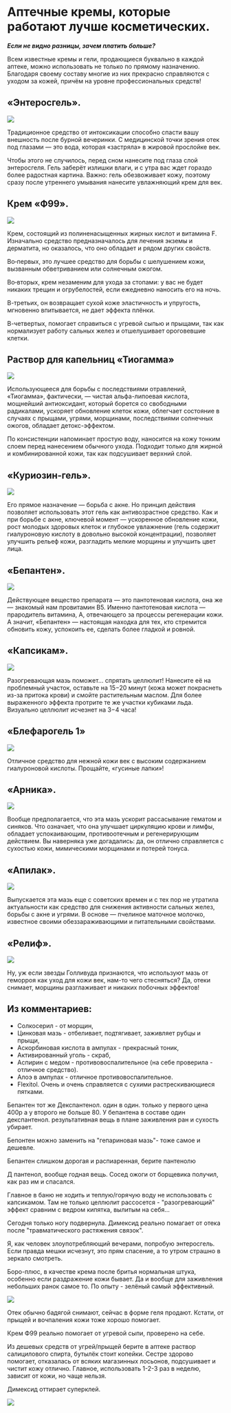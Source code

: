 # Аптечные кремы, которые работают лучше косметических.

_**Если не видно разницы, зачем платить больше?**_

Всем известные кремы и гели, продающиеся буквально в каждой аптеке, можно использовать не только по прямому назначению. Благодаря своему составу многие из них прекрасно справляются с уходом за кожей, причём на уровне профессиональных средств!

## «Энтеросгель».
![](/images/Houseworks/Health/enterosgel.jpg '')

Традиционное средство от интоксикации способно спасти вашу внешность после бурной вечеринки. С медицинской точки зрения отек под глазами — это вода, которая «застряла» в жировой прослойке век.

Чтобы этого не случилось, перед сном нанесите под глаза слой энтеросгеля. Гель заберёт излишки влаги, и с утра вас ждет гораздо более радостная картина. Важно: гель обезвоживает кожу, поэтому сразу после утреннего умывания нанесите увлажняющий крем для век.

## Крем «Ф99».
![](/images/Houseworks/Health/f99.jpg '')

Крем, состоящий из полиненасыщенных жирных кислот и витамина F. Изначально средство предназначалось для лечения экземы и дерматита, но оказалось, что оно обладает и рядом других свойств.

Во‑первых, это лучшее средство для борьбы с шелушением кожи, вызванным обветриванием или солнечным ожогом.

Во‑вторых, крем незаменим для ухода за стопами: у вас не будет никаких трещин и огрубелостей, если ежедневно наносить его на ночь.

В-третьих, он возвращает сухой коже эластичность и упругость, мгновенно впитывается, не дает эффекта плёнки.

В-четвертых, помогает справиться с угревой сыпью и прыщами, так как нормализует работу сальных желез и отшелушивает ороговевшие клетки.

## Раствор для капельниц «Тиогамма»
![](/images/Houseworks/Health/tiogamma.jpg '')

Использующееся для борьбы с последствиями отравлений, «Тиогамма», фактически, — чистая альфа-липоевая кислота, мощнейший антиоксидант, который борется со свободными радикалами, ускоряет обновление клеток кожи, облегчает состояние в случаях с прыщами, угрями, морщинами, последствиями солнечных ожогов, обладает детокс-эффектом.

По консистенции напоминает простую воду, наносится на кожу тонким слоем перед нанесением обычного ухода. Подходит только для жирной и комбинированной кожи, так как подсушивает верхний слой.

## «Куриозин-гель».
![](/images/Houseworks/Health/curiozin.jpg '')

Его прямое назначение — борьба с акне. Но принцип действия позволяет использовать этот гель как антивозрастное средство. Как и при борьбе с акне, ключевой момент — ускоренное обновление кожи, рост молодых здоровых клеток и глубокое увлажнение (гель содержит гиалуроновую кислоту в довольно высокой концентрации), позволяет улучшить рельеф кожи, разгладить мелкие морщины и улучшить цвет лица.

## «Бепантен».
![](/images/Houseworks/Health/bepanten.jpg '')

Действующее вещество препарата — это пантотеновая кислота, она же — знакомый нам провитамин В5. Именно пантотеновая кислота — прародитель витамина, А, отвечающего за процессы регенерации кожи. А значит, «Бепантен» — настоящая находка для тех, кто стремится обновить кожу, успокоить ее, сделать более гладкой и ровной.

## «Капсикам».
![](/images/Houseworks/Health/kapsikam.jpg '')

Разогревающая мазь поможет… спрятать целлюлит! Нанесите её на проблемный участок, оставьте на 15−20 минут (кожа может покраснеть из-за притока крови) и смойте растительным маслом. Для более выраженного эффекта протрите те же участки кубиками льда. Визуально целлюлит исчезнет на 3−4 часа!

## «Блефарогель 1»
![](/images/Houseworks/Health/blefarogell.jpg '')

Отличное средство для нежной кожи век с высоким содержанием гиалуроновой кислоты. Прощайте, «гусиные лапки»!

## «Арника».
![](/images/Houseworks/Health/arnika.jpg '')

Вообще предполагается, что эта мазь ускорит рассасывание гематом и синяков. Что означает, что она улучшает циркуляцию крови и лимфы, обладает успокаивающим, противоотечным и регенерирующим действием. Вы наверняка уже догадались: да, он отлично справляется с сухостью кожи, мимическими морщинами и потерей тонуса.

## «Апилак».
![](/images/Houseworks/Health/apilak.jpg '')

Выпускается эта мазь еще с советских времен и с тех пор не утратила актуальности как средство для снижения активности сальных желез, борьбы с акне и угрями. В основе — пчелиное маточное молочко, известное своими обеззараживающими и питательными свойствами.

## «Релиф».
![](/images/Houseworks/Health/relif.jpg '')

Ну, уж если звезды Голливуда признаются, что используют мазь от геморроя как уход для кожи век, нам-то чего стесняться? Да, отеки снимает, морщины разглаживает и никаких побочных эффектов!

## Из комментариев:
- Солкосерил - от морщин,
- Цинковая мазь - отбеливает, подтягивает, заживляет рубцы и прыщи,
- Аскорбиновая кислота в ампулах - прекрасный тоник,
- Активированный уголь - скраб,
- Аспирин с медом - противовоспалительное (на себе проверила - отличное средство).
- Алоэ в ампулах - отличное противовоспалительное.
- Flexitol. Очень и очень справляется с сухими растрескивающиеся пятками.

Бепантен тот же Декспантенол. один в один. только у первого цена 400р а у второго не больше 80. У бепантена в составе один декспантенол. результативная вещь в плане заживления ран и сухость убирает.

Бепонтен можно заменить на "гепариновая мазь"- тоже самое и дешевле.

Бепантен слишком дорогая и распиаренная, берите пантенолю

Д пантенол, вообще годная вещь. Сосед ожоги от борщевика получил, как раз им и спасался.

Главное в баню не ходить и теплую/горячую воду не использовать с капсикамом. Там не только целлюлит рассосется - "разогревающий" эффект сравним с ведром кипятка, вылитым на себя...

Сегодня только ногу подвернула. Димексид реально помагает от отека после "травматического растяжения связок".

Я, как человек злоупотребляющий вечерами, попробую энтеросгель. Если правда мешки исчезнут, это прям спасение, а то утром страшно в зеркало смотреть.

Боро-плюс, в качестве крема после бритья нормальная штука, особенно если раздражение кожи бывает. Да и вообще для заживления небольших ранок самое то. По опыту - зелёный самый эффективный.

![](/images/Houseworks/Health/boro+.jpg '')

Отек обычно бадягой снимают, сейчас в форме геля продают. Кстати, от прыщей и вочпаления кожи тоже хорошо помогает.

Крем Ф99 реально помогает от угревой сыпи, проверено на себе.

Из дешевых средств от угрей/прыщей берите в аптеке раствор салицилового спирта, бутылёк стоит копейки. Сестре здорово помогает, отказалась от всяких магазинных лосьонов, подсушивает и чистит кожу отлично. Главное, использовать 1-2-3 раз в неделю, зависит от кожи, но чаще нельзя.

Димексид оттирает суперклей.

![](/images/Houseworks/Health/dimeksid.jpg '')

